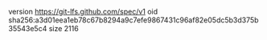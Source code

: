version https://git-lfs.github.com/spec/v1
oid sha256:a3d01eea1eb78c67b8294a9c7efe9867431c96af82e05dc5b3d375b35543e5c4
size 2116
